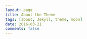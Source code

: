 ```yaml
---
layout: page
title: About the Theme
tags: [about, Jekyll, theme, moon]
date: 2016-03-21
comments: false
---
```

    

